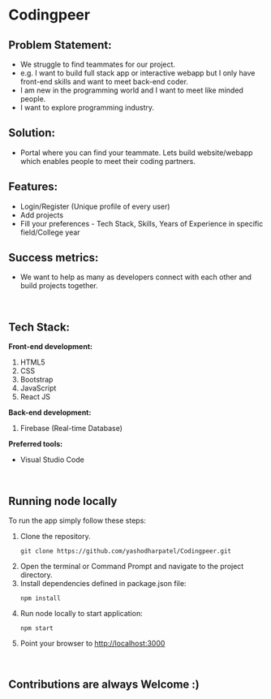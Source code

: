 # Codingpeer

<h2>Problem Statement: </h2>
<ul>
	<li>We struggle to find teammates for our project.</li>
	<li>e.g. I want to build full stack app or interactive webapp but I only have front-end skills and want to meet back-end coder.</li>
	<li>I am new in the programming world and I want to meet like minded people.</li>
	<li>I want to explore programming industry.</li>
</ul>

<h2>Solution: </h2>
<ul>
	<li>Portal where you can find your teammate. Lets build website/webapp which enables people to meet their coding partners.</li>
</ul>

<h2>Features: </h2>
<ul>
	<li>Login/Register (Unique profile of every user)</li>
	<li>Add projects</li>
	<li>Fill your preferences - Tech Stack, Skills, Years of Experience in specific field/College year</li>
</ul>

<h2>Success metrics: </h2>
<ul>
	<li>We want to help as many as developers connect with each other and build projects together.</li>
</ul>
<br>

<h2>Tech Stack: </h2>
<p><strong>Front-end development:</strong></p>
<ol>
	<li>HTML5</li>
	<li>CSS</li>
	<li>Bootstrap</li>
	<li>JavaScript</li>
	<li>React JS</li>
</ol>

<p><strong>Back-end development:</strong></p>
<ol>
	<li>Firebase (Real-time Database)</li>
</ol>

<p><strong>Preferred tools:</strong></p>
<ul>
	<li>Visual Studio Code</li>
</ul>
<br>

<h2>Running node locally</h2>

To run the app simply follow these steps:

<ol>
<li>Clone the repository.
<pre><code>git clone https://github.com/yashodharpatel/Codingpeer.git</code></pre></li>

<li>Open the terminal or Command Prompt and navigate to the project directory.</li>

<li>Install dependencies defined in package.json file:
<pre><code>npm install</code></pre></li>

<li>Run node locally to start application:
<pre><code>npm start</code></pre></li>

<li>Point your browser to <a href="http://localhost:3000">http://localhost:3000</a></li>
</ol>
<br>

<h2>Contributions are always Welcome :)</h2>
